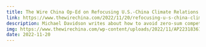 ```yaml
---
title: The Wire China Op-Ed on Refocusing U.S.-China Climate Relations
link: https://www.thewirechina.com/2022/11/20/refocusing-u-s-china-climate-relations/
description: Michael Davidson writes about how to avoid zero-sum competition
img: https://www.thewirechina.com/wp-content/uploads/2022/11/AP22318361414432-1-scaled.jpg
date: 2022-11-20
---
```

